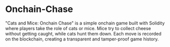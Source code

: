 # Onchain-Chase
"Cats and Mice: Onchain Chase" is a simple onchain game built with Solidity where players take the role of cats or mice. Mice try to collect cheese without getting caught, while cats hunt them down. Each move is recorded on the blockchain, creating a transparent and tamper-proof game history.
